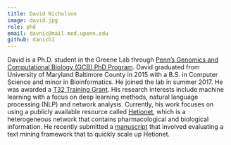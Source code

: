 ```yaml
---
title: David Nicholson
image: david.jpg
role: phd
email: davnic@mail.med.upenn.edu
github: danich1
---
```


David is a Ph.D. student in the Greene Lab through [Penn’s Genomics and Computational Biology (GCB) PhD Program](https://www.med.upenn.edu/gcb/).
David graduated from University of Maryland Baltimore County in 2015 with a B.S. in Computer Science and minor in Bioinformatics.
He joined the lab in summer 2017.
He was awarded a [T32 Training Grant](https://genomedt32.med.upenn.edu/compgen/people/).
His research interests include machine learning with a focus on deep learning methods, natural language processing (NLP) and network analysis.
Currently, his work focuses on using a publicly available resource called [Hetionet](https://het.io/), which is a heterogeneous network that contains pharmacological and biological information.
He recently submitted a [manuscript](https://greenelab.github.io/text_mined_hetnet_manuscript/) that involved evaluating a text mining framework that to quickly scale up Hetionet.
